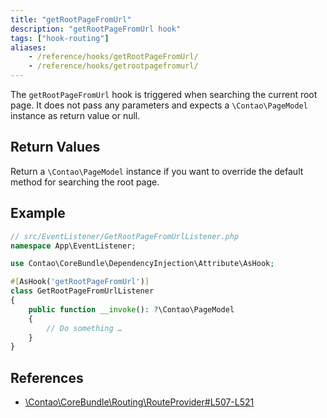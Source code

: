 ```yaml
---
title: "getRootPageFromUrl"
description: "getRootPageFromUrl hook"
tags: ["hook-routing"]
aliases:
    - /reference/hooks/getRootPageFromUrl/
    - /reference/hooks/getrootpagefromurl/
---
```



The `getRootPageFromUrl` hook is triggered when searching the current root page.
It does not pass any parameters and expects a `\Contao\PageModel` instance as return
value or null.


## Return Values

Return a `\Contao\PageModel` instance if you want to override the default method
for searching the root page.


## Example

```php
// src/EventListener/GetRootPageFromUrlListener.php
namespace App\EventListener;

use Contao\CoreBundle\DependencyInjection\Attribute\AsHook;

#[AsHook('getRootPageFromUrl')]
class GetRootPageFromUrlListener
{
    public function __invoke(): ?\Contao\PageModel
    {
        // Do something …
    }
}
```


## References

* [\Contao\CoreBundle\Routing\RouteProvider#L507-L521](https://github.com/contao/contao/blob/4.7.6/core-bundle/src/Routing/RouteProvider.php#L507-L521)
